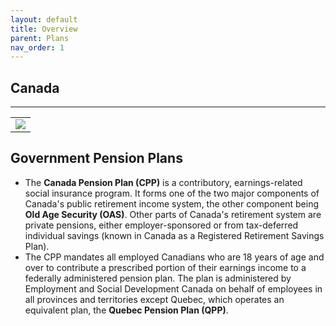 ```yaml
---
layout: default
title: Overview
parent: Plans
nav_order: 1
---
```


## Canada
<hr class="hr-no-bottom-margin"/>

<table>
  <tr>
    <td>
      <img src="https://user-images.githubusercontent.com/20475336/184121496-57c558de-b030-49aa-8561-d91e7c1dc569.png">
    </td>
  </tr>
</table>

## Government Pension Plans
- The **Canada Pension Plan (CPP)** is a contributory, earnings-related social insurance program. It forms one of the two major components of Canada's public retirement income system, the other component being **Old Age Security (OAS)**. Other parts of Canada's retirement system are private pensions, either employer-sponsored or from tax-deferred individual savings (known in Canada as a Registered Retirement Savings Plan).
- The CPP mandates all employed Canadians who are 18 years of age and over to contribute a prescribed portion of their earnings income to a federally administered pension plan. The plan is administered by Employment and Social Development Canada on behalf of employees in all provinces and territories except Quebec, which operates an equivalent plan, the **Quebec Pension Plan (QPP)**.
